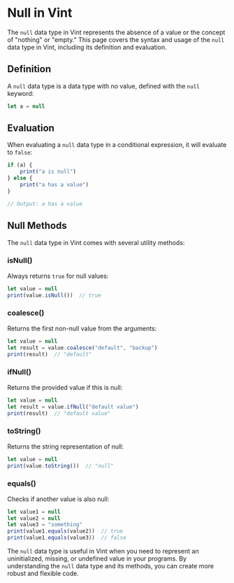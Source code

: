 # Null in Vint

The `null` data type in Vint represents the absence of a value or the concept of "nothing" or "empty." This page covers the syntax and usage of the `null` data type in Vint, including its definition and evaluation.

## Definition

A `null` data type is a data type with no value, defined with the `null` keyword:

```js
let a = null
```

## Evaluation

When evaluating a `null` data type in a conditional expression, it will evaluate to `false`:

```js
if (a) {
    print("a is null")
} else {
    print("a has a value")
}

// Output: a has a value
```

## Null Methods

The `null` data type in Vint comes with several utility methods:

### isNull()

Always returns `true` for null values:

```js
let value = null
print(value.isNull())  // true
```

### coalesce()

Returns the first non-null value from the arguments:

```js
let value = null
let result = value.coalesce("default", "backup")
print(result)  // "default"
```

### ifNull()

Returns the provided value if this is null:

```js
let value = null
let result = value.ifNull("default value")
print(result)  // "default value"
```

### toString()

Returns the string representation of null:

```js
let value = null
print(value.toString())  // "null"
```

### equals()

Checks if another value is also null:

```js
let value1 = null
let value2 = null
let value3 = "something"
print(value1.equals(value2))  // true
print(value1.equals(value3))  // false
```

The `null` data type is useful in Vint when you need to represent an uninitialized, missing, or undefined value in your programs. By understanding the `null` data type and its methods, you can create more robust and flexible code.